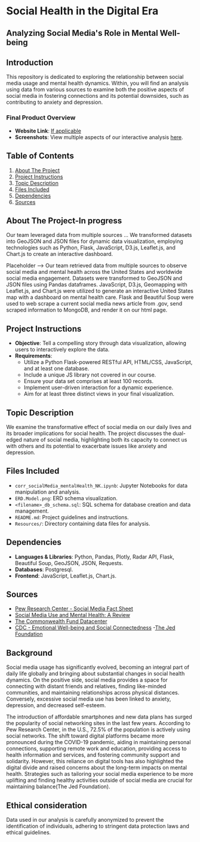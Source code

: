 
# Social Health in the Digital Era
## Analyzing Social Media's Role in Mental Well-being

## Introduction
This repository is dedicated to exploring the relationship between social media usage and mental health dynamics. Within, you will find an analysis using data from various sources to examine both the positive aspects of social media in fostering connections and its potential downsides, such as contributing to anxiety and depression.

### Final Product Overview
- **Website Link**: [If applicable](#)
- **Screenshots**: View multiple aspects of our interactive analysis [here](#).

## Table of Contents
1. [About The Project](#about-the-project)
2. [Project Instructions](#project-instructions)
3. [Topic Description](#topic-description)
4. [Files Included](#files-included)
5. [Dependencies](#dependencies)
6. [Sources](#sources)
 
## About The Project-In progress
Our team leveraged data from multiple sources ... We transformed datasets into GeoJSON and JSON files for dynamic data visualization, employing technologies such as Python, Flask, JavaScript, D3.js, Leaflet.js, and Chart.js to create an interactive dashboard.

Placeholder --> Our team retrieved data from multiple sources to observe social media and mental health across the United States and worldwide social media engagement. Datasets were transformed to GeoJSON and JSON files using Pandas dataframes. JavaScript, D3.js, Geomapping with Leaflet.js, and Chart.js were utilized to generate an interactive United States map with a dashboard on mental health care. Flask and Beautiful Soup were used to web scrape a current social media news article from  .gov, send scraped information to MongoDB, and render it on our html page.

## Project Instructions
- **Objective**: Tell a compelling story through data visualization, allowing users to interactively explore the data.
- **Requirements**: 
  - Utilize a Python Flask-powered RESTful API, HTML/CSS, JavaScript, and at least one database.
  - Include a unique JS library not covered in our course.
  - Ensure your data set comprises at least 100 records.
  - Implement user-driven interaction for a dynamic experience.
  - Aim for at least three distinct views in your final visualization.

## Topic Description
We examine the transformative effect of social media on our daily lives and its broader implications for social health. The project discusses the dual-edged nature of social media, highlighting both its capacity to connect us with others and its potential to exacerbate issues like anxiety and depression.

## Files Included
- `corr_socialMedia_mentalHealth_NK.ipynb`: Jupyter Notebooks for data manipulation and analysis.
- `ERD.Model.png`: ERD schema visualization.
- `<filename>_db_schema.sql`: SQL schema for database creation and data management.
- `README.md`: Project guidelines and instructions.
- `Resources/`: Directory containing data files for analysis.

## Dependencies
- **Languages & Libraries**: Python, Pandas, Plotly, Radar API, Flask, Beautiful Soup, GeoJSON, JSON, Requests.
- **Databases**: Postgresql.
- **Frontend**: JavaScript, Leaflet.js, Chart.js.

## Sources
- [Pew Research Center - Social Media Fact Sheet](https://www.pewresearch.org/internet/fact-sheet/social-media/)
- [Social Media Use and Mental Health: A Review](https://www.ncbi.nlm.nih.gov/pmc/articles/PMC9768555/)
- [The Commonwealth Fund Datacenter](https://www.commonwealthfund.org/datacenter/)
- [CDC - Emotional Well-being and Social Connectedness](https://www.cdc.gov/emotional-wellbeing/social-connectedness/loneliness.htm)
-[The Jed Foundation](https://jedfoundation.org/) 

## Background
Social media usage has significantly evolved, becoming an integral part of daily life globally and bringing about substantial changes in social health dynamics. On the positive side, social media provides a space for connecting with distant friends and relatives, finding like-minded communities, and maintaining relationships across physical distances. Conversely, excessive social media use has been linked to anxiety, depression, and decreased self-esteem.

The introduction of affordable smartphones and new data plans has surged the popularity of social networking sites in the last few years. According to Pew Research Center, in the U.S., 72.5% of the population is actively using social networks.  The shift toward digital platforms became more pronounced during the COVID-19 pandemic, aiding in maintaining personal connections, supporting remote work and education, providing access to health information and services, and fostering community support and solidarity. However, this reliance on digital tools has also highlighted the digital divide and raised concerns about the long-term impacts on mental health. Strategies such as tailoring your social media experience to be more uplifting and finding healthy activities outside of social media are crucial for maintaining balance​ (The Jed Foundation)​.

## Ethical consideration
Data used in our analysis is carefully anonymized to prevent the identification of individuals, adhering to stringent data protection laws and ethical guidelines.
